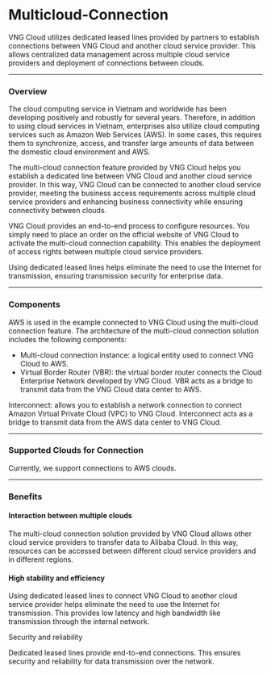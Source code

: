 # Multicloud-Connection

VNG Cloud utilizes dedicated leased lines provided by partners to establish connections between VNG Cloud and another cloud service provider. This allows centralized data management across multiple cloud service providers and deployment of connections between clouds.

***

### Overview <a href="#ketnoinhieudammay-multicloud-connection-tongquan" id="ketnoinhieudammay-multicloud-connection-tongquan"></a>

The cloud computing service in Vietnam and worldwide has been developing positively and robustly for several years. Therefore, in addition to using cloud services in Vietnam, enterprises also utilize cloud computing services such as Amazon Web Services (AWS). In some cases, this requires them to synchronize, access, and transfer large amounts of data between the domestic cloud environment and AWS.

The multi-cloud connection feature provided by VNG Cloud helps you establish a dedicated line between VNG Cloud and another cloud service provider. In this way, VNG Cloud can be connected to another cloud service provider, meeting the business access requirements across multiple cloud service providers and enhancing business connectivity while ensuring connectivity between clouds.

VNG Cloud provides an end-to-end process to configure resources. You simply need to place an order on the official website of VNG Cloud to activate the multi-cloud connection capability. This enables the deployment of access rights between multiple cloud service providers.

Using dedicated leased lines helps eliminate the need to use the Internet for transmission, ensuring transmission security for enterprise data.

***

### **Components** <a href="#ketnoinhieudammay-multicloud-connection-cacthanhphan" id="ketnoinhieudammay-multicloud-connection-cacthanhphan"></a>

AWS is used in the example connected to VNG Cloud using the multi-cloud connection feature. The architecture of the multi-cloud connection solution includes the following components:

* Multi-cloud connection instance: a logical entity used to connect VNG Cloud to AWS.
* Virtual Border Router (VBR): the virtual border router connects the Cloud Enterprise Network developed by VNG Cloud. VBR acts as a bridge to transmit data from the VNG Cloud data center to AWS.

Interconnect: allows you to establish a network connection to connect Amazon Virtual Private Cloud (VPC) to VNG Cloud. Interconnect acts as a bridge to transmit data from the AWS data center to VNG Cloud.

***

### Supported Clouds for Connection <a href="#ketnoinhieudammay-multicloud-connection-cacdammayduochotroketnoi" id="ketnoinhieudammay-multicloud-connection-cacdammayduochotroketnoi"></a>

Currently, we support connections to AWS clouds.

***

### **Benefits** <a href="#ketnoinhieudammay-multicloud-connection-nhungloiich" id="ketnoinhieudammay-multicloud-connection-nhungloiich"></a>

#### Interaction between multiple clouds <a href="#ketnoinhieudammay-multicloud-connection-tuongtacgiuanhieudammay" id="ketnoinhieudammay-multicloud-connection-tuongtacgiuanhieudammay"></a>

The multi-cloud connection solution provided by VNG Cloud allows other cloud service providers to transfer data to Alibaba Cloud. In this way, resources can be accessed between different cloud service providers and in different regions.

#### High stability and efficiency <a href="#ketnoinhieudammay-multicloud-connection-tinhondinhvahieuquacao" id="ketnoinhieudammay-multicloud-connection-tinhondinhvahieuquacao"></a>

Using dedicated leased lines to connect VNG Cloud to another cloud service provider helps eliminate the need to use the Internet for transmission. This provides low latency and high bandwidth like transmission through the internal network.

Security and reliability

Dedicated leased lines provide end-to-end connections. This ensures security and reliability for data transmission over the network.
